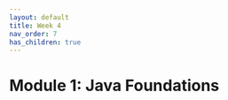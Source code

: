 ```yaml
---
layout: default
title: Week 4
nav_order: 7
has_children: true
---
```


# Module 1: Java Foundations
